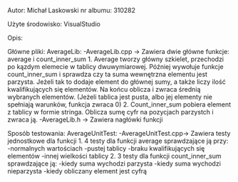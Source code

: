 Autor: Michał Laskowski nr albumu: 310282

Użyte środowisko: VisualStudio

Opis:

Główne pliki:
    AverageLib:
        -AverageLib.cpp     ->  Zawiera dwie główne funkcje: average i count_inner_sum
                                1. Average tworzy główny szkielet, przechodzi po kązdym elemecie w tablicy dwuwymiarowej.
                                   Później wywołuje funkcje count_inner_sum i sprawdza czy ta suma wewnętrzna elementu jest parzysta.
                                   Jeżeli tak to dodaje element do głównej sumy, a także liczy ilość kwalifikujących się elementów.
                                   Na końcu oblicza i zwraca średnią wybranych elementów. 
                                   (Jeżeli tablica jest pusta, albo jej elementy nie spełniają warunków, funkcja zwraca 0)
                                2. Count_inner_sum pobiera element z tablicy w formie stringa. 
                                   Oblicza sumę cyfr na pozycjach parzystch i zwraca ją.
        -AverageLib.h       ->  Zawiera nagłówki funkcji

Sposób testowania:
    AverageUnitTest:
        -AverageUnitTest.cpp->  Zawiera testy jednostkowe dla funkcji
                                1. 4 testy dla funkcji average sprawdzające ją przy:
                                        -normalnych wartościach
                                        -pustej tablicy
                                        -braku kwalifikujących się elementów
                                        -innej wielkości tablicy
                                2. 3 testy dla funkcji count_inner_sum sprawdzające ją:
                                        -kiedy suma wychodzi parzysta
                                        -kiedy suma wychodzi nieparzysta
                                        -kiedy obliczany element jest cyfrą
